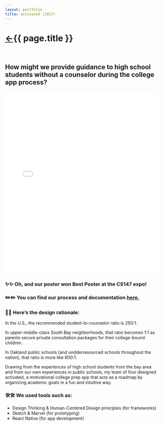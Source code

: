 ```yaml
---
layout: portfolio
title: activated (2017)
---
```

<h1><a href="/">&#8592;</a>{{ page.title }}</h1>
<br>

<h2>How might we provide guidance to high school students without a counselor during the college app process?</h2>
<iframe src="activated.pdf" frameborder="0" width="100%" height="600px" allowfullscreen="true" mozallowfullscreen="true" webkitallowfullscreen="true"></iframe>
<h3>✨✨ Oh, and our poster won Best Poster at the CS147 expo!</h3>
<h3>✏️✏️ You can find our process and documentation <a href="https://hci.stanford.edu/courses/cs147/2017/au/projects/equalizingsociety/activated/" target="\_blank"> here.</a></h3>


<h3>💭💭 Here’s the design rationale:</h3>


In the U.S., the recommended student-to-counselor ratio is 250:1.

In upper-middle-class South Bay neighborhoods, that ratio becomes 1:1 as parents secure private consultation packages for their college-bound children.

In Oakland public schools (and undderresourced schools throughout the nation), that ratio is more like 600:1.

Drawing from the experiences of high school students from the bay area and from our own experiences in public schools, my team of four designed activated, a motivational college prep app that acts as a roadmap by organizing academic goals in a fun and intuitive way.

<h3>🛠️🛠️ We used tools such as:</h3>

* Design Thinking & Human-Centered Design principles (for frameworks)
* Sketch & Marvel (for prototyping)
* React Native (for app development)
